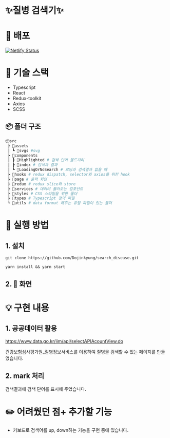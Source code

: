 # ✨질병 검색기✨

# 🚀 배포

[![Netlify Status](https://api.netlify.com/api/v1/badges/8c963488-351b-41d4-9152-60535ac564b2/deploy-status)](https://stunning-kulfi-cc5809.netlify.app)

# 🔧 기술 스택

- Typescript
- React
- Redux-toolkit
- Axios
- SCSS

## 📦 폴더 구조

```sh
📦src
 ┣ 📂assets
 ┃ ┗ 📂svgs #svg
 ┣ 📂components
 ┃ ┣ 📜Highlighted # 검색 단어 볼드처리
 ┃ ┣ 📜index # 검색과 결과
 ┃ ┗ 📜LoadingOrNoSearch # 로딩과 검색결과 없을 때
 ┣ 📂hooks # redux dispatch, selector와 axios를 위한 hook
 ┣ 📂page # 출력 화면
 ┣ 📂redux # redux slice와 store
 ┣ 📂services # 데이터 불러오는 컴포넌트
 ┣ 📂styles # CSS 스타일을 위한 폴더
 ┣ 📂types # Typescript 정의 파일
 ┗ 📂utils # data format 해주는 유틸 파일이 있는 폴더

```

# 📌 실행 방법

## 1. 설치

```
git clone https://github.com/Dojinkyung/search_disease.git
```

```
yarn install && yarn start
```

## 2. 📸 화면

# 💡 구현 내용

## 1. 공공데이터 활용

https://www.data.go.kr/iim/api/selectAPIAcountView.do

건강보험심사평가원\_질병정보서비스를 이용하여 질병을 검색할 수 있는 페이지를 만들었습니다.

## 2. mark 처리

검색결과에 검색 단어를 표시해 주었습니다.

# ✏️ 어려웠던 점+ 추가할 기능

- 키보드로 검색어를 up, down하는 기능을 구현 중에 있습니다.
